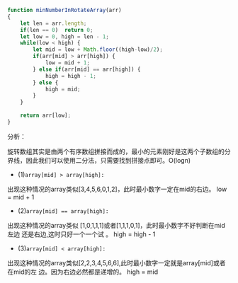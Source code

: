 ```javascript
function minNumberInRotateArray(arr)
{
    let len = arr.length;
    if(len == 0)  return 0;
    let low = 0, high = len - 1;
    while(low < high) {
        let mid = low + Math.floor((high-low)/2);
        if(arr[mid] > arr[high]) {
            low = mid + 1;
        } else if(arr[mid] == arr[high]) {
            high = high - 1;
        } else {
            high = mid;
        }
    }
 
    return arr[low];
}
```
分析：

旋转数组其实是由两个有序数组拼接而成的，最小的元素刚好是这两个子数组的分界线，因此我们可以使用二分法，只需要找到拼接点即可。O(logn)

- (1)`array[mid] > array[high]:`

出现这种情况的array类似[3,4,5,6,0,1,2]，此时最小数字一定在mid的右边。 low = mid + 1

- (2)`array[mid] == array[high]:`

出现这种情况的array类似 [1,0,1,1,1]或者[1,1,1,0,1]，此时最小数字不好判断在mid左边 还是右边,这时只好一个一个试 。 high = high - 1

- (3)`array[mid] < array[high]:`

出现这种情况的array类似[2,2,3,4,5,6,6],此时最小数字一定就是array[mid]或者在mid的左 边。因为右边必然都是递增的。 high = mid